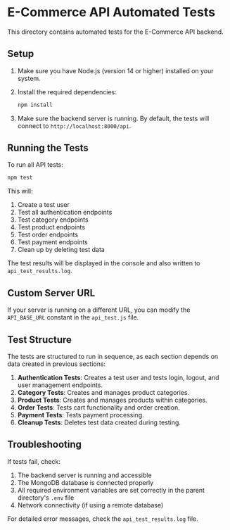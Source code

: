 # E-Commerce API Automated Tests

This directory contains automated tests for the E-Commerce API backend.

## Setup

1. Make sure you have Node.js (version 14 or higher) installed on your system.

2. Install the required dependencies:
   ```bash
   npm install
   ```

3. Make sure the backend server is running. By default, the tests will connect to `http://localhost:8000/api`.

## Running the Tests

To run all API tests:

```bash
npm test
```

This will:
1. Create a test user
2. Test all authentication endpoints
3. Test category endpoints
4. Test product endpoints
5. Test order endpoints
6. Test payment endpoints
7. Clean up by deleting test data

The test results will be displayed in the console and also written to `api_test_results.log`.

## Custom Server URL

If your server is running on a different URL, you can modify the `API_BASE_URL` constant in the `api_test.js` file.

## Test Structure

The tests are structured to run in sequence, as each section depends on data created in previous sections:

1. **Authentication Tests**: Creates a test user and tests login, logout, and user management endpoints.
2. **Category Tests**: Creates and manages product categories.
3. **Product Tests**: Creates and manages products within categories.
4. **Order Tests**: Tests cart functionality and order creation.
5. **Payment Tests**: Tests payment processing.
6. **Cleanup Tests**: Deletes test data created during testing.

## Troubleshooting

If tests fail, check:

1. The backend server is running and accessible
2. The MongoDB database is connected properly
3. All required environment variables are set correctly in the parent directory's `.env` file
4. Network connectivity (if using a remote database)

For detailed error messages, check the `api_test_results.log` file. 